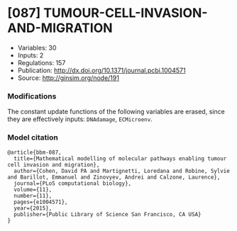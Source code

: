 # \[087\] TUMOUR-CELL-INVASION-AND-MIGRATION

 - Variables: 30
 - Inputs: 2
 - Regulations: 157
 - Publication: http://dx.doi.org/10.1371/journal.pcbi.1004571
 - Source: http://ginsim.org/node/191


### Modifications

The constant update functions of the following variables are erased, since they are effectively inputs: `DNAdamage`, `ECMicroenv`.


### Model citation

```
@article{bbm-087,
  title={Mathematical modelling of molecular pathways enabling tumour cell invasion and migration},
  author={Cohen, David PA and Martignetti, Loredana and Robine, Sylvie and Barillot, Emmanuel and Zinovyev, Andrei and Calzone, Laurence},
  journal={PLoS computational biology},
  volume={11},
  number={11},
  pages={e1004571},
  year={2015},
  publisher={Public Library of Science San Francisco, CA USA}
}

```

